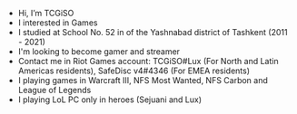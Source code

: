 - Hi, I’m TCGiSO
- I interested in Games
- I studied at School No. 52 in of the Yashnabad district of Tashkent (2011 - 2021)
- I'm looking to become gamer and streamer
- Contact me in Riot Games account: TCGiSO#Lux (For North and Latin Americas residents), SafeDisc v4#4346 (For EMEA residents)
- I playing games in Warcraft III, NFS Most Wanted, NFS Carbon and League of Legends
- I playing LoL PC only in heroes (Sejuani and Lux)
